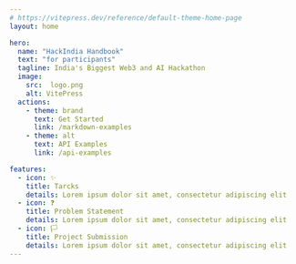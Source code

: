 ```yaml
---
# https://vitepress.dev/reference/default-theme-home-page
layout: home

hero:
  name: "HackIndia Handbook"
  text: "for participants"
  tagline: India's Biggest Web3 and AI Hackathon
  image:
    src:  logo.png
    alt: VitePress
  actions:
    - theme: brand
      text: Get Started
      link: /markdown-examples
    - theme: alt
      text: API Examples
      link: /api-examples

features:
  - icon: ✨
    title: Tarcks
    details: Lorem ipsum dolor sit amet, consectetur adipiscing elit
  - icon: ❓
    title: Problem Statement
    details: Lorem ipsum dolor sit amet, consectetur adipiscing elit
  - icon: 🏳️
    title: Project Submission
    details: Lorem ipsum dolor sit amet, consectetur adipiscing elit
---
```


